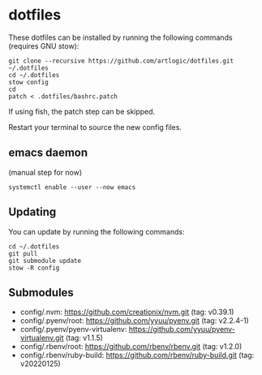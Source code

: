 # dotfiles

These dotfiles can be installed by running the following commands (requires GNU stow):

```
git clone --recursive https://github.com/artlogic/dotfiles.git ~/.dotfiles
cd ~/.dotfiles
stow config
cd
patch < .dotfiles/bashrc.patch
```

If using fish, the patch step can be skipped.

Restart your terminal to source the new config files.

## emacs daemon

(manual step for now)

```
systemctl enable --user --now emacs
```

## Updating

You can update by running the following commands:

```
cd ~/.dotfiles
git pull
git submodule update
stow -R config
```

## Submodules

* config/.nvm: https://github.com/creationix/nvm.git (tag: v0.39.1)
* config/.pyenv/root: https://github.com/yyuu/pyenv.git (tag: v2.2.4-1)
* config/.pyenv/pyenv-virtualenv: https://github.com/yyuu/pyenv-virtualenv.git (tag: v1.1.5)
* config/.rbenv/root: https://github.com/rbenv/rbenv.git (tag: v1.2.0)
* config/.rbenv/ruby-build: https://github.com/rbenv/ruby-build.git (tag: v20220125)
